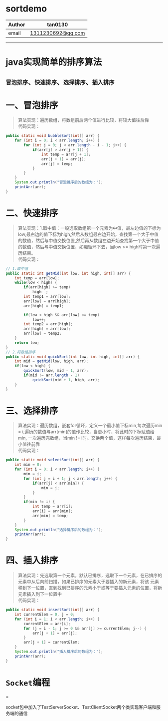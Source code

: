 # sortdemo<br>
|Author|tan0130|
|------|-------|
|email|1311230692@qq.com|
---
java实现简单的排序算法
=

`冒泡排序`、`快速排序`、`选择排序`、`插入排序`
---
# 一、冒泡排序
>算法实现：遍历数组，将数组前后两个值进行比较，将较大值往后靠<br>
>代码实现：<br>
```java
public static void bubbleSort(int[] arr) {
    for (int i = 0; i < arr.length; i++) {
        for (int j = 0; j < arr.length - i - 1; j++) {
            if(arr[j] > arr[j + 1]) {
                int temp = arr[j + 1];
                arr[j + 1] = arr[j];
                arr[j] = temp;
            }
        }
    }
    System.out.println("冒泡排序后的数组为：");
    printArr(arr);
}
```
# 二、快速排序
>算法实现：1.取中值：一般选取数组第一个元素为中值，最左边值的下标为low,最右边的值下标为high,然后从数组最右边开始，查找第一个大于中值的数值，然后与中值交换位置,然后再从数组左边开始查找第一个大于中值
的数值，然后与中值交换位置，如痴循环下去，当low >= high时第一次遍历结束。<br>
>代码实现：<br>
```java
// 1.取中值
public static int getMid(int low, int high, int[] arr) {
    int temp = arr[low];
    while(low < high) {
        if(arr[high] >= temp)
            high--;
        int temp1 = arr[low];
        arr[low] = arr[high];
        arr[high] = temp1;

        if(low < high && arr[low] <= temp)
            low++;
        int temp2 = arr[high];
        arr[high] = arr[low];
        arr[low] = temp2;
    }
    return low;
}
// 2.将数组排序
public static void quickSort(int low, int high, int[] arr) {
    int mid = getMid(low, high, arr);
    if(low < high) {
        quickSort(low, mid - 1, arr);
        if(mid != arr.length - 1)
            quickSort(mid + 1, high, arr);
    }
}
```
# 三、选择排序
>算法实现：遍历数组，嵌套for循环，定义一个最小值下标min,每次遍历min = i,遍历的数值与arr[min]的值作比较，当更小时，将此时的下标赋值给min,
一次遍历完数组，当min != i时。交换两个值，这样每次遍历结束，最小值往前靠<br>
>代码实现：
```java
public static void selectSort(int[] arr) {
    int min = 0;
    for (int i = 0; i < arr.length; i++) {
        min = i;
        for (int j = i + 1; j < arr.length; j++) {
            if(arr[j] < arr[min]) {
                min = j;
            }
        }
        if(min != i) {
            int temp = arr[i];
            arr[i] = arr[min];
            arr[min] = temp;
        }
    }
    System.out.println("选择排序后的数组为：");
    printArr(arr);
}
```
# 四、插入排序
>算法实现：先选取第一个元素，默认已排序，选取下一个元素，在已排序的元素中从后向前扫描，如果已排序的元素大于要插入的新元素，将该
元素移到下一位置，直到找到已排序的元素小于或等于要插入元素的位置，将新元素插入到下一位置中<br>
>代码实现：
```java
public static void insertSort(int[] arr) {
    int currentElem = 0, j = 0;
    for (int i = 1; i < arr.length; i++) {
        currentElem = arr[i];
        for (j = i - 1; j >= 0 && arr[j] >= currentElem; j--) {
            arr[j + 1] = arr[j];
        }
        arr[j + 1] = currentElem;
    }
    System.out.println("插入排序后的数组为：");
    printArr(arr);
}
```


# `Socket`编程
=

socket包中加入了TestServerSocket、TestClientSocket两个类实现客户端和服务端的通信

